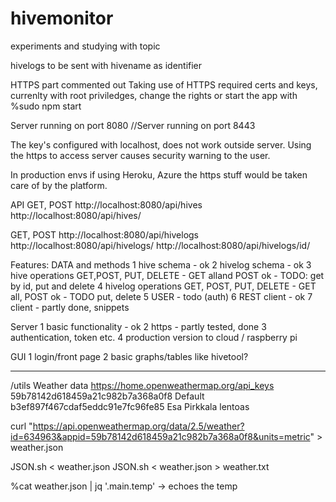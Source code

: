 # hivemonitor
experiments and studying with topic

hivelogs to be sent with hivename as identifier

HTTPS part commented out
Taking use of HTTPS required certs and keys, currenlty with root priviledges, change the rights or start the app with 
%sudo npm start

Server running on port 8080
//Server running on port 8443

The key's configured with localhost, does not work outside server. 
Using the https to access server causes security warning to the
user.

In production envs if using Heroku, Azure the https stuff would be taken care of by the platform.

API
GET, POST
http://localhost:8080/api/hives 
http://localhost:8080/api/hives/<ID>

GET, POST
http://localhost:8080/api/hivelogs
http://localhost:8080/api/hivelogs/<HIVENAME>
http://localhost:8080/api/hivelogs/id/<ID>




Features: 
DATA and methods
1 hive schema - ok
2 hivelog schema - ok 
3 hive operations GET,POST, PUT, DELETE
    - GET alland POST ok 
    - TODO: get by id, put and delete
4 hivelog operations GET, POST, PUT, DELETE
    - GET all, POST ok
    - TODO put, delete
5 USER - todo (auth)
6 REST client - ok
7 client - partly done, snippets

Server
1 basic functionality - ok
2 https - partly tested, done
3 authentication, token etc.
4 production version to cloud / raspberry pi

GUI
1 login/front page
2 basic graphs/tables like hivetool?

-------------------------------------------------------
/utils
Weather data
https://home.openweathermap.org/api_keys
59b78142d618459a21c982b7a368a0f8	Default
b3ef897f467cdaf5eddc91e7fc96fe85	Esa Pirkkala lentoas

curl "https://api.openweathermap.org/data/2.5/weather?id=634963&appid=59b78142d618459a21c982b7a368a0f8&units=metric" > weather.json

JSON.sh < weather.json 
JSON.sh < weather.json > weather.txt

%cat weather.json | jq '.main.temp'
-> echoes the temp